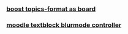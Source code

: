 
### [boost topics-format as board](boost-topicsformat-as-board)

### [moodle textblock blurmode controller](moodle-textblock-blurmode_controller)
